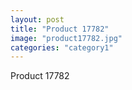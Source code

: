 ```yaml
---
layout: post
title: "Product 17782"
image: "product17782.jpg"
categories: "category1"
---
```

Product 17782

